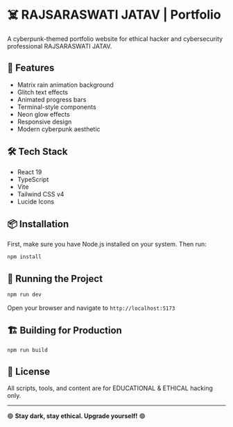 # ☠️ RAJSARASWATI JATAV | Portfolio

A cyberpunk-themed portfolio website for ethical hacker and cybersecurity professional RAJSARASWATI JATAV.

## 🚀 Features

- Matrix rain animation background
- Glitch text effects
- Animated progress bars
- Terminal-style components
- Neon glow effects
- Responsive design
- Modern cyberpunk aesthetic

## 🛠️ Tech Stack

- React 19
- TypeScript
- Vite
- Tailwind CSS v4
- Lucide Icons

## 📦 Installation

First, make sure you have Node.js installed on your system. Then run:

```bash
npm install
```

## 🏃 Running the Project

```bash
npm run dev
```

Open your browser and navigate to `http://localhost:5173`

## 🏗️ Building for Production

```bash
npm run build
```

## 📝 License

All scripts, tools, and content are for EDUCATIONAL & ETHICAL hacking only.

---

🟢 **Stay dark, stay ethical. Upgrade yourself!** 🟢